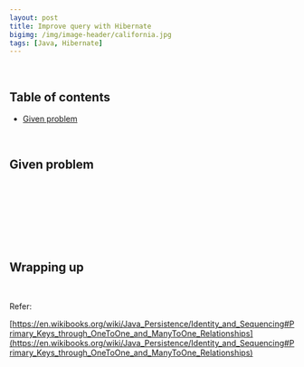 ```yaml
---
layout: post
title: Improve query with Hibernate
bigimg: /img/image-header/california.jpg
tags: [Java, Hibernate]
---
```





<br>

## Table of contents
- [Given problem](#given-problem)




<br>

## Given problem






<br>

## 






<br>

## 





<br>

## Wrapping up




<br>

Refer:

[https://en.wikibooks.org/wiki/Java_Persistence/Identity_and_Sequencing#Primary_Keys_through_OneToOne_and_ManyToOne_Relationships](https://en.wikibooks.org/wiki/Java_Persistence/Identity_and_Sequencing#Primary_Keys_through_OneToOne_and_ManyToOne_Relationships)